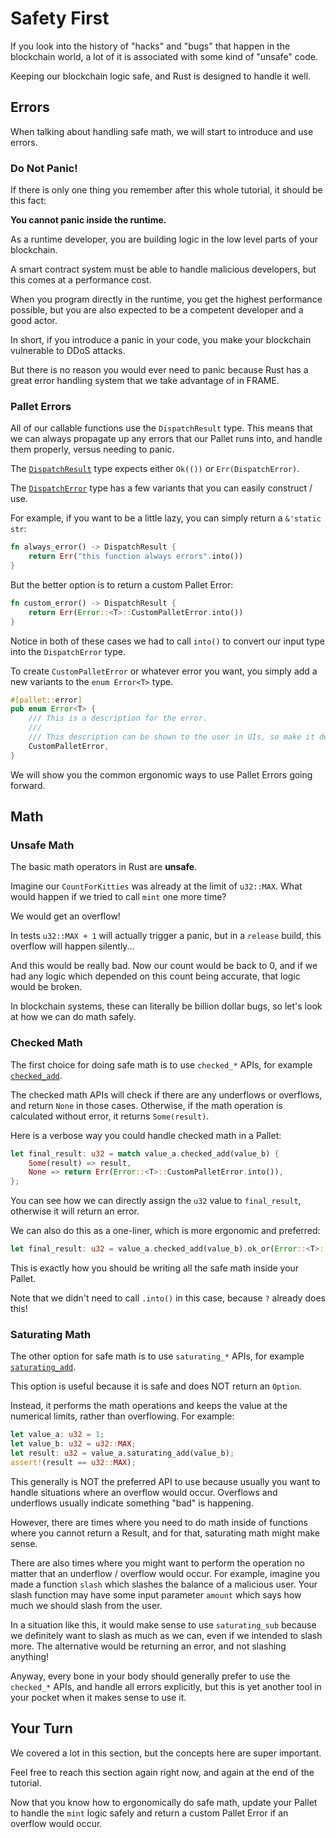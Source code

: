 # Safety First

If you look into the history of "hacks" and "bugs" that happen in the blockchain world, a lot of it is associated with some kind of "unsafe" code.

Keeping our blockchain logic safe, and Rust is designed to handle it well.

## Errors

When talking about handling safe math, we will start to introduce and use errors.

### Do Not Panic!

If there is only one thing you remember after this whole tutorial, it should be this fact:

**You cannot panic inside the runtime.**

As a runtime developer, you are building logic in the low level parts of your blockchain.

A smart contract system must be able to handle malicious developers, but this comes at a performance cost.

When you program directly in the runtime, you get the highest performance possible, but you are also expected to be a competent developer and a good actor.

In short, if you introduce a panic in your code, you make your blockchain vulnerable to DDoS attacks.

But there is no reason you would ever need to panic because Rust has a great error handling system that we take advantage of in FRAME.

### Pallet Errors

All of our callable functions use the `DispatchResult` type. This means that we can always propagate up any errors that our Pallet runs into, and handle them properly, versus needing to panic.

The [`DispatchResult`](https://docs.rs/frame-support/37.0.0/frame_support/dispatch/type.DispatchResult.html) type expects either `Ok(())` or `Err(DispatchError)`.

The [`DispatchError`](https://docs.rs/frame-support/37.0.0/frame_support/pallet_prelude/enum.DispatchError.html) type has a few variants that you can easily construct / use.

For example, if you want to be a little lazy, you can simply return a `&'static str`:

```rust
fn always_error() -> DispatchResult {
	return Err("this function always errors".into())
}
```

But the better option is to return a custom Pallet Error:

```rust
fn custom_error() -> DispatchResult {
	return Err(Error::<T>::CustomPalletError.into())
}
```

Notice in both of these cases we had to call `into()` to convert our input type into the `DispatchError` type.

To create `CustomPalletError` or whatever error you want, you simply add a new variants to the `enum Error<T>` type.

```rust
#[pallet::error]
pub enum Error<T> {
	/// This is a description for the error.
	///
	/// This description can be shown to the user in UIs, so make it descriptive.
	CustomPalletError,
}
```

We will show you the common ergonomic ways to use Pallet Errors going forward.

## Math

### Unsafe Math

The basic math operators in Rust are **unsafe**.

Imagine our `CountForKitties` was already at the limit of `u32::MAX`. What would happen if we tried to call `mint` one more time?

We would get an overflow!

In tests `u32::MAX + 1` will actually trigger a panic, but in a `release` build, this overflow will happen silently...

And this would be really bad. Now our count would be back to 0, and if we had any logic which depended on this count being accurate, that logic would be broken.

In blockchain systems, these can literally be billion dollar bugs, so let's look at how we can do math safely.

### Checked Math

The first choice for doing safe math is to use `checked_*` APIs, for example [`checked_add`](https://docs.rs/num/latest/num/trait.CheckedAdd.html).

The checked math APIs will check if there are any underflows or overflows, and return `None` in those cases. Otherwise, if the math operation is calculated without error, it returns `Some(result)`.

Here is a verbose way you could handle checked math in a Pallet:

```rust
let final_result: u32 = match value_a.checked_add(value_b) {
	Some(result) => result,
	None => return Err(Error::<T>::CustomPalletError.into()),
};
```

You can see how we can directly assign the `u32` value to `final_result`, otherwise it will return an error.

We can also do this as a one-liner, which is more ergonomic and preferred:

```rust
let final_result: u32 = value_a.checked_add(value_b).ok_or(Error::<T>::CustomPalletError)?;
```

This is exactly how you should be writing all the safe math inside your Pallet.

Note that we didn't need to call `.into()` in this case, because `?` already does this!

### Saturating Math

The other option for safe math is to use `saturating_*` APIs, for example [`saturating_add`](https://docs.rs/num/latest/num/traits/trait.SaturatingAdd.html).

This option is useful because it is safe and does NOT return an `Option`.

Instead, it performs the math operations and keeps the value at the numerical limits, rather than overflowing. For example:

```rust
let value_a: u32 = 1;
let value_b: u32 = u32::MAX;
let result: u32 = value_a.saturating_add(value_b);
assert!(result == u32::MAX);
```

This generally is NOT the preferred API to use because usually you want to handle situations where an overflow would occur. Overflows and underflows usually indicate something "bad" is happening.

However, there are times where you need to do math inside of functions where you cannot return a Result, and for that, saturating math might make sense.

There are also times where you might want to perform the operation no matter that an underflow / overflow would occur. For example, imagine you made a function `slash` which slashes the balance of a malicious user. Your slash function may have some input parameter `amount` which says how much we should slash from the user.

In a situation like this, it would make sense to use `saturating_sub` because we definitely want to slash as much as we can, even if we intended to slash more. The alternative would be returning an error, and not slashing anything!

Anyway, every bone in your body should generally prefer to use the `checked_*` APIs, and handle all errors explicitly, but this is yet another tool in your pocket when it makes sense to use it.

## Your Turn

We covered a lot in this section, but the concepts here are super important.

Feel free to reach this section again right now, and again at the end of the tutorial.

Now that you know how to ergonomically do safe math, update your Pallet to handle the `mint` logic safely and return a custom Pallet Error if an overflow would occur.
